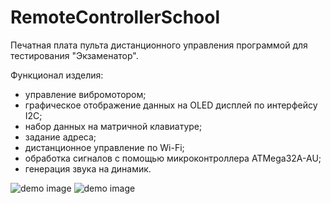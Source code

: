 # RemoteControllerSchool
Печатная плата пульта дистанционного управления программой для тестирования "Экзаменатор".

Функционал изделия:
- управление вибромотором;
- графическое отображение данных на OLED дисплей по интерфейсу I2C;
- набор данных на матричной клавиатуре;
- задание адреса;
- дистанционное управление по Wi-Fi;
- обработка сигналов с помощью микроконтроллера ATMega32A-AU;
- генерация звука на динамик.

![demo image](https://github.com/VasiliyPodlesniy/PhotoForRepositories/blob/master/Remote1.PNG)
![demo image](https://github.com/VasiliyPodlesniy/PhotoForRepositories/blob/master/Remote2.PNG)
